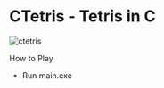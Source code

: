 # CTetris - Tetris in C

![ctetris](https://user-images.githubusercontent.com/86914748/195771892-a63e85d7-1e31-4d72-9291-852d8f4e8dc9.png)

How to Play
- Run main.exe

